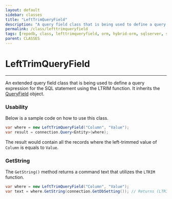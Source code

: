 ```yaml
---
layout: default
sidebar: classes
title: "LeftTrimQueryField"
description: "A query field class that is being used to define a query expression for the SQL statement using the LTRIM function."
permalink: /class/lefttrimqueryfield
tags: [repodb, class, lefttrimqueryfield, orm, hybrid-orm, sqlserver, sqlite, mysql, postgresql]
parent: CLASSES
---
```


# LeftTrimQueryField

---

An extended query field class that is being used to define a query expression for the SQL statement using the LTRIM function. It inherits the [QueryField](/class/queryfield) object.

### Usability

Below is a sample code on how to use this class.

```csharp
var where = new LeftTrimQueryField("Column", "Value");
var result = connection.Query<Entity>(where);
```

The result would contain all the records where the left-trimmed value of `Column` is equals to `Value`.

### GetString

The `GetString()` method returns a command text that utilizes the `LTRIM` function.

```csharp
var where = new LeftTrimQueryField("Column", "Value");
var text = where.GetString(connection.GetDbSetting()); // Returns (LTRIM([Column]) = @Column)
```
